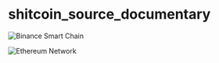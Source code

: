 # shitcoin_source_documentary

![Binance Smart Chain](https://upload.wikimedia.org/wikipedia/commons/thumb/e/e8/Binance_Logo.svg/2048px-Binance_Logo.svg.png)

![Ethereum Network](https://miro.medium.com/max/1152/1*nXmnx7Fx4wfwqWv2JdrHrw.png)
